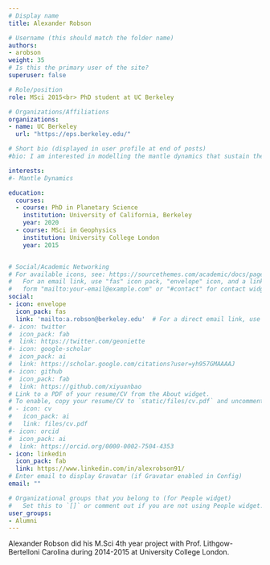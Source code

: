 ```yaml
---
# Display name
title: Alexander Robson

# Username (this should match the folder name)
authors:
- arobson
weight: 35
# Is this the primary user of the site?
superuser: false

# Role/position
role: MSci 2015<br> PhD student at UC Berkeley

# Organizations/Affiliations
organizations:
- name: UC Berkeley
  url: "https://eps.berkeley.edu/"

# Short bio (displayed in user profile at end of posts)
#bio: I am interested in modelling the mantle dynamics that sustain the NeoTethys subduction and the processes that govern plate dynamics throughout super continent break-up and accretion..

interests:
#- Mantle Dynamics

education:
  courses:
  - course: PhD in Planetary Science
    institution: University of California, Berkeley
    year: 2020
  - course: MSci in Geophysics
    institution: University College London
    year: 2015


# Social/Academic Networking
# For available icons, see: https://sourcethemes.com/academic/docs/page-builder/#icons
#   For an email link, use "fas" icon pack, "envelope" icon, and a link in the
#   form "mailto:your-email@example.com" or "#contact" for contact widget.
social:
- icon: envelope
  icon_pack: fas
  link: 'mailto:a.robson@berkeley.edu'  # For a direct email link, use "mailto:test@example.org".
#- icon: twitter
#  icon_pack: fab
#  link: https://twitter.com/geoniette
#- icon: google-scholar
#  icon_pack: ai
#  link: https://scholar.google.com/citations?user=yh957GMAAAAJ
#- icon: github
#  icon_pack: fab
#  link: https://github.com/xiyuanbao
# Link to a PDF of your resume/CV from the About widget.
# To enable, copy your resume/CV to `static/files/cv.pdf` and uncomment the lines below.
# - icon: cv
#   icon_pack: ai
#   link: files/cv.pdf
#- icon: orcid
#  icon_pack: ai
#  link: https://orcid.org/0000-0002-7504-4353
- icon: linkedin
  icon_pack: fab
  link: https://www.linkedin.com/in/alexrobson91/
# Enter email to display Gravatar (if Gravatar enabled in Config)
email: ""

# Organizational groups that you belong to (for People widget)
#   Set this to `[]` or comment out if you are not using People widget.
user_groups:
- Alumni
---
```


Alexander Robson did his M.Sci 4th year project with Prof. Lithgow-Bertelloni Carolina during 2014-2015 at University College London.
